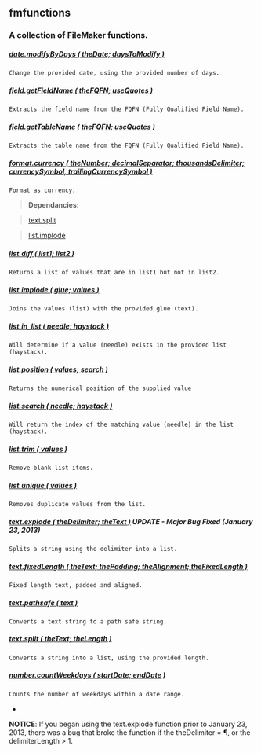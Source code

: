 ## fmfunctions

### A collection of FileMaker functions.

##### [date.modifyByDays ( theDate; daysToModify )](date.modifyByDays.fmfn)
`Change the provided date, using the provided number of days.`

##### [field.getFieldName ( theFQFN; useQuotes )](field.getFieldName.fmfn)
`Extracts the field name from the FQFN (Fully Qualified Field Name).`

##### [field.getTableName ( theFQFN; useQuotes )](field.getFieldName.fmfn)
`Extracts the table name from the FQFN (Fully Qualified Field Name).`

##### [format.currency ( theNumber; decimalSeparator; thousandsDelimiter; currencySymbol, trailingCurrencySymbol )](format.currency.fmfn)
`Format as currency.`

>**Dependancies:** 

>[text.split](text.split.fmfn)

>[list.implode](list.implode.fmfn)

##### [list.diff ( list1; list2 )](list.diff.fmfn)
`Returns a list of values that are in list1 but not in list2.`

##### [list.implode ( glue; values )](list.implode.fmfn)
`Joins the values (list) with the provided glue (text).`

##### [list.in_list ( needle; haystack )](master/list.in_list.fmfn)
`Will determine if a value (needle) exists in the provided list (haystack).`

##### [list.position ( values; search )](list.position.fmfn)
`Returns the numerical position of the supplied value`

##### [list.search ( needle; haystack )](master/list.search.fmfn)
`Will return the index of the matching value (needle) in the list (haystack).`

##### [list.trim ( values )](list.trim.fmfn)
`Remove blank list items.`

##### [list.unique ( values )](list.unique.fmfn)
`Removes duplicate values from the list.`

##### [text.explode ( theDelimiter; theText )](text.explode.fmfn) **UPDATE - Major Bug Fixed** (January 23, 2013)
`Splits a string using the delimiter into a list.`

##### [text.fixedLength ( theText; thePadding; theAlignment; theFixedLength )](text.fixedLength.fmfn)
`Fixed length text, padded and aligned.`

##### [text.pathsafe ( text )](text.pathsafe.fmfn)
`Converts a text string to a path safe string.`

##### [text.split ( theText; theLength )](text.split.fmfn)
`Converts a string into a list, using the provided length.`

##### [number.countWeekdays ( startDate; endDate )](number.countWeekdays.fmfn)
`Counts the number of weekdays within a date range.`

-
**NOTICE**: If you began using the text.explode function prior to January 23, 2013, there was a bug that broke the function if the theDelimiter = ¶, or the delimiterLength > 1.